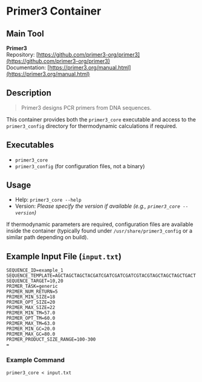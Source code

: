 # Primer3 Container

## Main Tool
**Primer3**  
Repository: [https://github.com/primer3-org/primer3](https://github.com/primer3-org/primer3)  
Documentation: [https://primer3.org/manual.html](https://primer3.org/manual.html)

## Description
> Primer3 designs PCR primers from DNA sequences.

This container provides both the `primer3_core` executable and access to the `primer3_config` directory for thermodynamic calculations if required.

## Executables
- `primer3_core`
- `primer3_config` (for configuration files, not a binary)

## Usage
- Help: `primer3_core --help`
- Version: _Please specify the version if available (e.g., `primer3_core --version`)_

If thermodynamic parameters are required, configuration files are available inside the container (typically found under `/usr/share/primer3_config` or a similar path depending on build).

## Example Input File (`input.txt`)
```text
SEQUENCE_ID=example_1
SEQUENCE_TEMPLATE=AGCTAGCTAGCTACGATCGATCGATCGATCGTACGTAGCTAGCTAGCTGACT
SEQUENCE_TARGET=10,20
PRIMER_TASK=generic
PRIMER_NUM_RETURN=5
PRIMER_MIN_SIZE=18
PRIMER_OPT_SIZE=20
PRIMER_MAX_SIZE=22
PRIMER_MIN_TM=57.0
PRIMER_OPT_TM=60.0
PRIMER_MAX_TM=63.0
PRIMER_MIN_GC=20.0
PRIMER_MAX_GC=80.0
PRIMER_PRODUCT_SIZE_RANGE=100-300
=  
```

### Example Command
```shell
primer3_core < input.txt
```